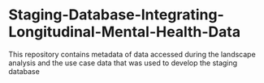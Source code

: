 # Staging-Database-Integrating-Longitudinal-Mental-Health-Data
This repository contains metadata of data accessed during the landscape analysis and the use case data that was used to develop the staging database
